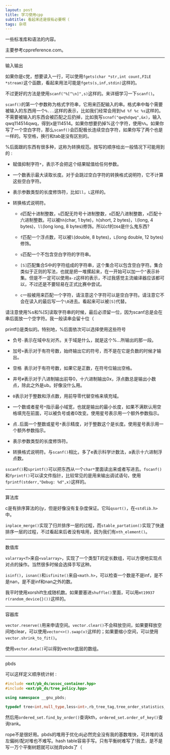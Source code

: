 ```yaml
---
layout: post
title: 学习使用cpp
subtitle: 看起来还是很有必要啊（
tags: 杂项
---
```


一些标准库和语法的内容。

主要参考cppreference.com。

-----

输入输出

如果你是c党，想要读入一行，可以使用`fgets(char *str,int count,FILE *stream)`这个函数，看起来用法可能是`fgets(s,inf,stdin)`这样的。

不过更好的方法是使用`scanf("%[^\n]",s)`这样的。来详细学习一下`scanf()`。

`scanf()`的第一个参数称为格式字符串，它用来匹配输入的串。格式串中每个需要被输入的东西用一个`%...`这样的表示，比如我们经常会用到`%d %f %c %s`这样的。不需要被输入的东西会被匹配之后扔掉，比如我写`scnaf("qwq%dqwq",&x)`，输入qwq114514qwq，得到x是114514。如果你想要扔掉%这个字符，使用`%%`。如果你写了一个空白字符，那么`scanf()`会匹配极长连续空白字符，如果你写了两个也是一样的。写空格，换行和tab是没有区别的。

%后面跟的东西有很多种，这称为转换规范。按写的顺序给出一般情况下可能用到的 : 

 - 赋值抑制字符`*`，表示不会把这个结果赋值给任何参数。

 - 一个数表示最大读取长度。对于会跳过空白字符的转换格式说明符，它不计算这些空白字符。

 - 表示参数类型的长度修饰符，比如`ll`，`L`这样的。

 - 转换格式说明符。

   - `d`匹配十进制整数，`u`匹配无符号十进制整数，`o`匹配八进制整数，`x`匹配十六进制整数。可以被`hh`(char, 1 byte)，`h`(short, 2 bytes)，`l`(long, 4 bytes)，`ll`(long long, 8 bytes)修饰。所以cf的`I64`是什么鬼东西?

   - `f`匹配一个浮点数，可以被`l`(double, 8 bytes)，`L`(long double, 12 bytes)修饰。

   - `s`匹配一个不包含空白字符的字符串。

   - `[S]`匹配集合S中的字符组成的字符串，这个集合可以包含空白字符。集合类似于正则的写法，也就是把一堆摞起来，在一开始可以加一个`^`表示补集。但是不一定可以使用`a-z`这样的表示，不过我感觉主流编译器应该都可以，不过还是不要轻易在正式比赛中尝试。

   - `c`一般被用来匹配一个字符，请注意这个字符可以是空白字符。请注意它不会在读入的最后写一个`\0`进去。看起来可以被`[S]`代替。

请注意使用%s和%[S]读取字符串的时候，最后必须留一位，因为scanf总是会在串后面放一个空字符。我一般读串会留十位（

printf()是类似的。特别地，%后面依次可以选择使用这些符号

 - 负号`-`表示在域中左对齐。关于域是什么，就是这个%...所输出的那一段。

 - 加号`+`表示对于有符号数，始终输出它的符号，而不是在它是负数的时候才输出。

 - 空格` `表示对于有符号数，如果它是正数，在符号位输出空格。

 - 井号`#`表示对于八进制输出前导0，十六进制输出0x，浮点数总是输出小数点，除此之外是ub。好像没什么用。

 - `0`表示对于整数和浮点数，用前导零代替空格来填充域。

 - 一个数或者星号`*`指示最小域宽，也就是输出的最小长度，如果不满默认用空格填充在前面，可以被负号或者0改变。使用星号表示用一个额外参数指示。

 - 点`.`后面一个整数或星号`*`表示精度，对于整数这个是长度。使用星号表示用一个额外参数指示。

 - 表示参数类型的长度修饰符。

 - 转换格式说明符。与`scanf()`相比，多了e表示科学计数法，a表示十六进制浮点数。

`sscanf()`和`sprintf()`可以把东西从一个`char*`里面读出来或者写进去。`fscanf()`和`fprintf()`可以读文件指针，比较常见的是用来输出调试语句，使用`fprintf(stderr,"Debug: %d",x)`这样的。

-----

算法库

c是有排序算法的/jy，但是好像没有复杂度保证。它叫`qsort()`，在`<stdlib.h>`中。

`inplace_merge()`实现了归并排序一层的过程，而`stable_partation()`实现了快速排序一层的过程，不过看起来后者没有啥用，因为我们有`nth_element()`。

-----

数值库

`valarray<T>`来自`<valarray>`，实现了一个类型T的定长数组，可以方便地实现点对点的操作。当然很多时候会选择手写这种。

`isinf()`，`isnan()`和`isfinite()`来自`<math.h>`，可以检查一个数是不是inf，是不是nan，是不是inf和nan之外的数。

我平时使用xorshift生成随机数。如果要塞进`shuffle()`里面，可以用`mt19937 r(random_device{}())`这样的。

-----

容器库

`vector.reserve()`用来申请空间。`vector.clear()`不会释放空间，如果要释放空间地clear，可以使用`vector<>().swap(v)`这样的；如果要缩小空间，可以使用`vector.shrink_to_fit()`。

使用`vector.data()`可以得到vector底层的数组。

-----

pbds

可以这样定义顺序统计树 : 

```cpp
#include <ext/pb_ds/assoc_container.hpp>
#include <ext/pb_ds/tree_policy.hpp>

using namespace __gnu_pbds;

typedef tree<int,null_type,less<int>,rb_tree_tag,tree_order_statistics_node_update> ordered_set;
```

然后用`ordered_set.find_by_order()`查询kth，`ordered_set.order_of_key()`查询rank。

rope不是很好用。pbds的堆用于优化dij必然完全没有我的基数堆快，可并堆的话左偏树/配对堆也不难写。hash table容易手写。只有平衡树难写了!我去，是不是写一万个平衡树题就可以抛弃pbds了（